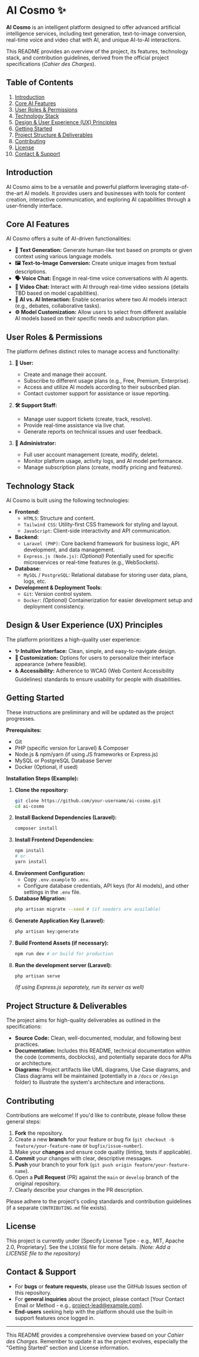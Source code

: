 # AI Cosmo ✨

**AI Cosmo** is an intelligent platform designed to offer advanced artificial intelligence services, including text generation, text-to-image conversion, real-time voice and video chat with AI, and unique AI-to-AI interactions.

This README provides an overview of the project, its features, technology stack, and contribution guidelines, derived from the official project specifications (*Cahier des Charges*).

## Table of Contents

1.  [Introduction](#introduction)
2.  [Core AI Features](#core-ai-features)
3.  [User Roles & Permissions](#user-roles--permissions)
4.  [Technology Stack](#technology-stack)
5.  [Design & User Experience (UX) Principles](#design--user-experience-ux-principles)
6.  [Getting Started](#getting-started)
7.  [Project Structure & Deliverables](#project-structure--deliverables)
8.  [Contributing](#contributing)
9.  [License](#license)
10. [Contact & Support](#contact--support)

## Introduction

AI Cosmo aims to be a versatile and powerful platform leveraging state-of-the-art AI models. It provides users and businesses with tools for content creation, interactive communication, and exploring AI capabilities through a user-friendly interface.

## Core AI Features

AI Cosmo offers a suite of AI-driven functionalities:

*   **🤖 Text Generation:** Generate human-like text based on prompts or given context using various language models.
*   **🖼️ Text-to-Image Conversion:** Create unique images from textual descriptions.
*   **🗣️ Voice Chat:** Engage in real-time voice conversations with AI agents.
*   **🎥 Video Chat:** Interact with AI through real-time video sessions (details TBD based on model capabilities).
*   **🤝 AI vs. AI Interaction:** Enable scenarios where two AI models interact (e.g., debates, collaborative tasks).
*   **⚙️ Model Customization:** Allow users to select from different available AI models based on their specific needs and subscription plan.

## User Roles & Permissions

The platform defines distinct roles to manage access and functionality:

1.  **👤 User:**
    *   Create and manage their account.
    *   Subscribe to different usage plans (e.g., Free, Premium, Enterprise).
    *   Access and utilize AI models according to their subscribed plan.
    *   Contact customer support for assistance or issue reporting.

2.  **🛠️ Support Staff:**
    *   Manage user support tickets (create, track, resolve).
    *   Provide real-time assistance via live chat.
    *   Generate reports on technical issues and user feedback.

3.  **👑 Administrator:**
    *   Full user account management (create, modify, delete).
    *   Monitor platform usage, activity logs, and AI model performance.
    *   Manage subscription plans (create, modify pricing and features).

## Technology Stack

AI Cosmo is built using the following technologies:

*   **Frontend:**
    *   `HTML5`: Structure and content.
    *   `Tailwind CSS`: Utility-first CSS framework for styling and layout.
    *   `JavaScript`: Client-side interactivity and API communication.
*   **Backend:**
    *   `Laravel (PHP)`: Core backend framework for business logic, API development, and data management.
    *   `Express.js (Node.js)`: *(Optional)* Potentially used for specific microservices or real-time features (e.g., WebSockets).
*   **Database:**
    *   `MySQL` / `PostgreSQL`: Relational database for storing user data, plans, logs, etc.
*   **Development & Deployment Tools:**
    *   `Git`: Version control system.
    *   `Docker`: *(Optional)* Containerization for easier development setup and deployment consistency.

## Design & User Experience (UX) Principles

The platform prioritizes a high-quality user experience:

*   **✨ Intuitive Interface:** Clean, simple, and easy-to-navigate design.
*   **🎨 Customization:** Options for users to personalize their interface appearance (where feasible).
*   **♿ Accessibility:** Adherence to WCAG (Web Content Accessibility Guidelines) standards to ensure usability for people with disabilities.

## Getting Started

These instructions are preliminary and will be updated as the project progresses.

**Prerequisites:**

*   Git
*   PHP (specific version for Laravel) & Composer
*   Node.js & npm/yarn (if using JS frameworks or Express.js)
*   MySQL or PostgreSQL Database Server
*   Docker (Optional, if used)

**Installation Steps (Example):**

1.  **Clone the repository:**
    ```bash
    git clone https://github.com/your-username/ai-cosmo.git
    cd ai-cosmo
    ```
2.  **Install Backend Dependencies (Laravel):**
    ```bash
    composer install
    ```
3.  **Install Frontend Dependencies:**
    ```bash
    npm install
    # or
    yarn install
    ```
4.  **Environment Configuration:**
    *   Copy `.env.example` to `.env`.
    *   Configure database credentials, API keys (for AI models), and other settings in the `.env` file.
5.  **Database Migration:**
    ```bash
    php artisan migrate --seed # (if seeders are available)
    ```
6.  **Generate Application Key (Laravel):**
    ```bash
    php artisan key:generate
    ```
7.  **Build Frontend Assets (if necessary):**
    ```bash
    npm run dev # or build for production
    ```
8.  **Run the development server (Laravel):**
    ```bash
    php artisan serve
    ```
    *(If using Express.js separately, run its server as well)*

## Project Structure & Deliverables

The project aims for high-quality deliverables as outlined in the specifications:

*   **Source Code:** Clean, well-documented, modular, and following best practices.
*   **Documentation:** Includes this README, technical documentation within the code (comments, docblocks), and potentially separate docs for APIs or architecture.
*   **Diagrams:** Project artifacts like UML diagrams, Use Case diagrams, and Class diagrams will be maintained (potentially in a `/docs` or `/design` folder) to illustrate the system's architecture and interactions.

## Contributing

Contributions are welcome! If you'd like to contribute, please follow these general steps:

1.  **Fork** the repository.
2.  Create a new **branch** for your feature or bug fix (`git checkout -b feature/your-feature-name` or `bugfix/issue-number`).
3.  Make your **changes** and ensure code quality (linting, tests if applicable).
4.  **Commit** your changes with clear, descriptive messages.
5.  **Push** your branch to your fork (`git push origin feature/your-feature-name`).
6.  Open a **Pull Request** (PR) against the `main` or `develop` branch of the original repository.
7.  Clearly describe your changes in the PR description.

Please adhere to the project's coding standards and contribution guidelines (if a separate `CONTRIBUTING.md` file exists).

## License

This project is currently under [Specify License Type - e.g., MIT, Apache 2.0, Proprietary]. See the `LICENSE` file for more details. *(Note: Add a LICENSE file to the repository)*

## Contact & Support

*   For **bugs** or **feature requests**, please use the GitHub Issues section of this repository.
*   For **general inquiries** about the project, please contact [Your Contact Email or Method - e.g., project-lead@example.com].
*   **End-users** seeking help with the platform should use the built-in support features once logged in.

---

This README provides a comprehensive overview based on your *Cahier des Charges*. Remember to update it as the project evolves, especially the "Getting Started" section and License information.